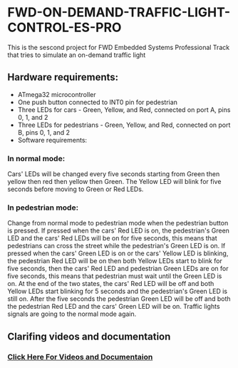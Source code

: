 # FWD-ON-DEMAND-TRAFFIC-LIGHT-CONTROL-ES-PRO
This is the sescond project for FWD Embedded Systems Professional Track that tries to simulate an on-demand traffic light
## Hardware requirements:
- ATmega32 microcontroller
- One push button connected to INT0 pin for pedestrian
- Three LEDs for cars - Green, Yellow, and Red, connected on port A, pins 0, 1, and 2
- Three LEDs for pedestrians - Green, Yellow, and Red, connected on port B, pins 0, 1, and 2
- Software requirements:
### In normal mode:
Cars' LEDs will be changed every five seconds starting from Green then yellow then red then yellow then Green.
The Yellow LED will blink for five seconds before moving to Green or Red LEDs.
### In pedestrian mode:
Change from normal mode to pedestrian mode when the pedestrian button is pressed.
If pressed when the cars' Red LED is on, the pedestrian's Green LED and the cars' Red LEDs will be on for five seconds, this means that pedestrians can cross the street while the pedestrian's Green LED is on.
If pressed when the cars' Green LED is on or the cars' Yellow LED is blinking, the pedestrian Red LED will be on then both Yellow LEDs start to blink for five seconds, then the cars' Red LED and pedestrian Green LEDs are on for five seconds, this means that pedestrian must wait until the Green LED is on.
At the end of the two states, the cars' Red LED will be off and both Yellow LEDs start blinking for 5 seconds and the pedestrian's Green LED is still on.
After the five seconds the pedestrian Green LED will be off and both the pedestrian Red LED and the cars' Green LED will be on.
Traffic lights signals are going to the normal mode again.
## Clarifing videos and documentation 
### [Click Here For Videos and Documentaion](https://drive.google.com/drive/folders/1r5-yCQkoHnk9iywSS6tAkT0hyzMqenp8?usp=sharing)